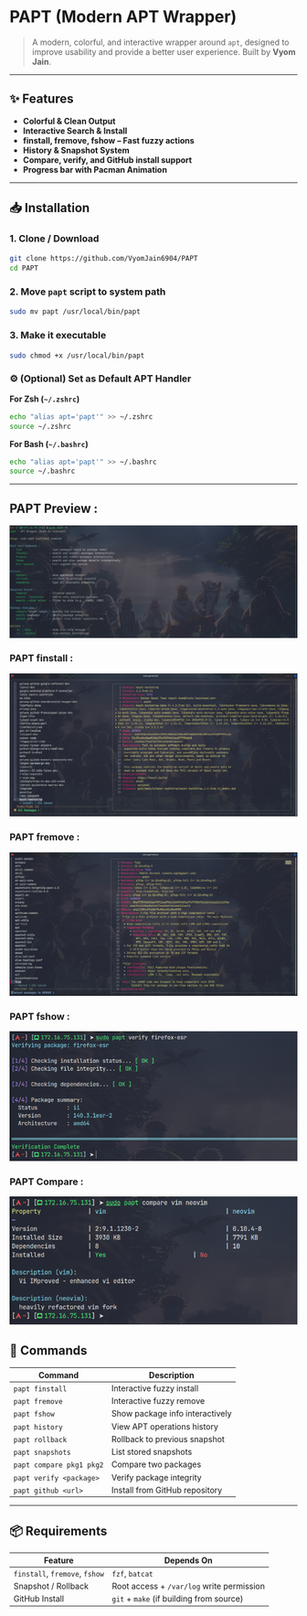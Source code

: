 # PAPT (Modern APT Wrapper)

> A modern, colorful, and interactive wrapper around `apt`, designed to improve usability and provide a better user experience.
> Built by **Vyom Jain**.

---

## ✨ Features

-  **Colorful & Clean Output**
-  **Interactive Search & Install**
-  **finstall, fremove, fshow – Fast fuzzy actions**
-  **History & Snapshot System**
-  **Compare, verify, and GitHub install support**
-  **Progress bar with Pacman Animation**

---

## 📥 Installation

### 1. Clone / Download

```bash
git clone https://github.com/VyomJain6904/PAPT
cd PAPT
```

### 2. Move `papt` script to system path

```bash
sudo mv papt /usr/local/bin/papt
```

### 3. Make it executable

```bash
sudo chmod +x /usr/local/bin/papt
```

### ⚙️ (Optional) Set as Default APT Handler

**For Zsh (`~/.zshrc`)**
```bash
echo "alias apt='papt'" >> ~/.zshrc
source ~/.zshrc
```

**For Bash (`~/.bashrc`)**
```bash
echo "alias apt='papt'" >> ~/.bashrc
source ~/.bashrc
```

---

## PAPT Preview :

![PAPT Help](/assets/help.png)

### PAPT finstall :

![PAPT finstall](/assets/finstall.png)

### PAPT fremove :

![PAPT fremove](/assets/fremove.png)

### PAPT fshow :

![PAPT verify](/assets/verify.png)

### PAPT Compare :

![PAPT compare](/assets/compare.png)


## 🧠 Commands

| Command                 | Description                               |
| ----------------------- | ----------------------------------------- |
| `papt finstall`         | Interactive fuzzy install                 |
| `papt fremove`          | Interactive fuzzy remove                  |
| `papt fshow`            | Show package info interactively           |
| `papt history`          | View APT operations history               |
| `papt rollback`         | Rollback to previous snapshot             |
| `papt snapshots`        | List stored snapshots                     |
| `papt compare pkg1 pkg2`| Compare two packages                      |
| `papt verify <package>` | Verify package integrity                  |
| `papt github <url>`     | Install from GitHub repository            |

---

## 📦 Requirements

| Feature                        | Depends On                                |
| ------------------------------ | ----------------------------------------- |
| `finstall`, `fremove`, `fshow` | `fzf`, `batcat`   |
| Snapshot / Rollback            | Root access + `/var/log` write permission |
| GitHub Install                 | `git` + `make` (if building from source)  |

